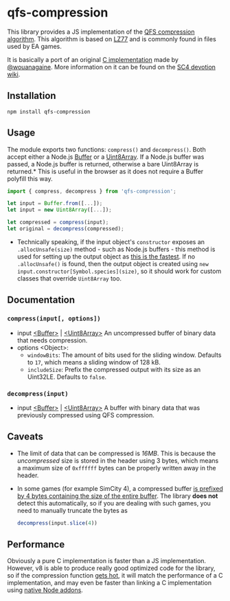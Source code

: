 # qfs-compression

This library provides a JS implementation of the [QFS compression algorithm](https://www.wiki.sc4devotion.com/index.php?title=DBPF_Compression).
This algorithm is based on [LZ77](https://en.wikipedia.org/wiki/LZ77_and_LZ78#LZ77) and is commonly found in files used by EA games.

It is basically a port of an original [C implementation](https://github.com/wouanagaine/SC4Mapper-2013/blob/master/Modules/qfs.c) made by [@wouanagaine](https://github.com/wouanagaine).
More information on it can be found on the [SC4 devotion wiki](https://www.wiki.sc4devotion.com/index.php?title=DBPF_Compression).

## Installation

`npm install qfs-compression`

## Usage

The module exports two functions: `compress()` and `decompress()`.
Both accept either a Node.js [Buffer](https://nodejs.org/api/buffer.html) or a [Uint8Array](https://developer.mozilla.org/en-US/docs/Web/JavaScript/Reference/Global_Objects/Uint8Array).
If a Node.js buffer was passed, a Node.js buffer is returned, otherwise a bare Uint8Array is returned.*
This is useful in the browser as it does not require a Buffer polyfill this way.

```js
import { compress, decompress } from 'qfs-compression';

let input = Buffer.from([...]);
let input = new Uint8Array([...]);

let compressed = compress(input);
let original = decompress(compressed);
```

* Technically speaking, if the input object's `constructor` exposes an `.allocUnsafe(size)` method - such as Node.js buffers - this method is used for setting up the output object as [this is the fastest](https://nodejs.org/api/buffer.html#static-method-bufferallocunsafesize).
If no `.allocUnsafe()` is found, then the output object is created using `new input.constructor[Symbol.species](size)`, so it should work for custom classes that override `Uint8Array` too.

## Documentation

### `compress(input[, options])`

 - input [&lt;Buffer&gt;](https://nodejs.org/api/buffer.html) | [&lt;Uint8Array&gt;](https://developer.mozilla.org/en-US/docs/Web/JavaScript/Reference/Global_Objects/Uint8Array) An uncompressed buffer of binary data that needs compression.
 - options &lt;Object&gt;:
   - `windowBits`: The amount of bits used for the sliding window. Defaults to `17`, which means a sliding window of 128 kB.
   - `includeSize`: Prefix the compressed output with its size as an Uint32LE. Defaults to `false`.

### `decompress(input)`

 - input [&lt;Buffer&gt;](https://nodejs.org/api/buffer.html) | [&lt;Uint8Array&gt;](https://developer.mozilla.org/en-US/docs/Web/JavaScript/Reference/Global_Objects/Uint8Array) A buffer with binary data that was previously compressed using QFS compression.

## Caveats

 - The limit of data that can be compressed is *16MB*.
   This is because the *uncompressed* size is stored in the header using 3 bytes, which means a maximum size of `0xffffff` bytes can be properly written away in the header.
 - In some games (for example SimCity 4), a compressed buffer [is prefixed by 4 bytes containing the size of the entire buffer](https://www.wiki.sc4devotion.com/index.php?title=DBPF_Compression#Overview).
   The library **does not** detect this automatically, so if you are dealing with such games, you need to manually truncate the bytes as
   
   ```js
   decompress(input.slice(4))
   ```
## Performance

Obviously a pure C implementation is faster than a JS implementation.
However, v8 is able to produce really good optimized code for the library, so if the compression function [gets hot](https://stackoverflow.com/questions/59809832/after-what-exact-number-of-execution-function-gets-hot-in-v8), it will match the performance of a C implementation, and may even be faster than linking a C implementation using [native Node addons](https://nodejs.org/api/addons.html).
